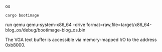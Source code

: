 

os

	cargo bootimage


run qemu
	qemu-system-x86_64 -drive format=raw,file=target/x86_64-blog_os/debug/bootimage-blog_os.bin


The VGA text buffer is accessible via memory-mapped I/O to the address 0xb8000.
